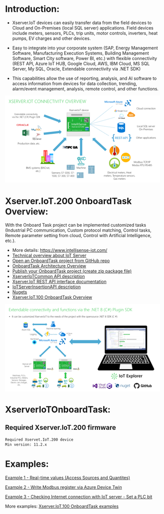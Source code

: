 # Introduction:

- Xserver.IoT devices can easily transfer data from the field devices to Cloud and On-Premises (local SQL server) applications. Field devices include meters, sensors, PLCs, trip units, motor controls, inverters, heat pumps, EV charges and other devices.

- Easy to integrate into your corporate system (SAP, Energy Management Software, Manufacturing Execution Systems, Building Management Software, Smart City software, Power BI, etc.) with flexible connectivity (REST API, Azure IoT HUB, Google Cloud, AWS, IBM Cloud, MS SQL Server, My SQL, Oracle, Extendable connectivity via .NET SDK)

- This capabilities allow the use of reporting, analysis, and AI software to access information from devices for data collection, trending, alarm/event management, analysis, remote control, and other functions.

![](images/XServerIoT2025.png)

# Xserver.IoT.200 OnboardTask Overview:

With the Onboard Task project can be implemented customized tasks (Industrial PC communication, Custom protocol matching, Control tasks, Remote parameter setting from cloud, Control with Artificial Intelligence, etc.).

- More details: https://www.intellisense-iot.com/
- [Technical overview about IoT Server](https://www.intellisense-iot.com/xserver-iot-product) 
- [Open an OnboardTask project from GitHub repo](https://github.com/IntelliSenseIoT/XserverIoTOnboardTask.NET/blob/main/Open%20an%20OnboardTask%20project%20from%20GitHub%20repo.md)
- [OnboardTask Architecture Overview](https://github.com/IntelliSenseIoT/XserverIoTOnboardTask.NET/blob/main/OnboardTask%20Architecture%20Overview.md)
- [Publish your OnboardTask project (create zip package file)](https://github.com/IntelliSenseIoT/XserverIoTOnboardTask.NET/blob/main/Publish%20your%20OnboardTask%20project.md)
- [XserverIoTCommon API description](https://github.com/IntelliSenseIoT/XserverIoTOnboardTask.NET/blob/main/XserverIoTCommon.NET.md)
- [Xserver.IoT REST API interface documentation](https://github.com/IntelliSenseIoT/XserverIoTOnboardTask.NET/blob/main/XserverIoT_RestAPI_Interface_doumentation.md)
- [IoTServerInsertionAPI description](https://github.com/IntelliSenseIoT/XserverIoTOnboardTask.NET/blob/main/IoTServerInsertionAPI.md)
- [Nugets](https://www.nuget.org/packages/XserverIoTCommon.NET)
- [Xserver.IoT.100 OnboardTask Overview](https://github.com/IntelliSenseIoT/XserverIoTOnboardTask.github.io)

![](images/IoTServerSDK2025.png)

# XserverIoTOnboardTask:

## Required Xserver.IoT.200 firmware

    Required Xservet.IoT.200 device
    Min version: 11.2.x

# Examples:

[Example 1 - Real-time values (Access Sources and Quantites)](https://github.com/IntelliSenseIoT/XserverIoTOnboardTask.NET/blob/main/examples/1_Real-time%20values.md)

[Example 2 - Write Modbus register via Azure Device Twin](https://github.com/IntelliSenseIoT/XserverIoTOnboardTask.NET/blob/main/examples/2_WriteModbusRegisterAzureDeviceTwin.md)

[Example 3 - Checking Internet connection with IoT server - Set a PLC bit](https://github.com/IntelliSenseIoT/XserverIoTOnboardTask.NET/blob/main/examples/3_InternetConnectionChecking.md)

More examples: [Xserver.IoT.100 OnboardTask examples](https://github.com/IntelliSenseIoT/XserverIoTOnboardTask.github.io)
